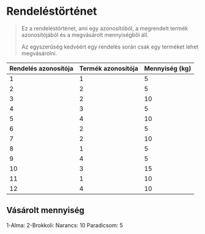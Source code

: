 # Rendeléstörténet

> Ez a rendeléstörténet, ami egy azonosítóból, a megrendelt termék azonosítójából és a megvásárolt mennyiségből áll.
>
> Az egyszerűség kedvéért egy rendelés során csak egy terméket lehet megvásárolni.

| Rendelés azonosítója | Termék azonosítója | Mennyiség (kg) |
| -------------------- | ------------------ | -------------- |
| 1                    | 1                  | 5              |
| 2                    | 2                  | 5              |
| 3                    | 2                  | 10             |
| 4                    | 3                  | 5              |
| 5                    | 4                  | 10             |
| 6                    | 2                  | 5              |
| 7                    | 2                  | 10             |
| 8                    | 1                  | 5              |
| 9                    | 4                  | 5              |
| 10                   | 3                  | 15             |
| 11                   | 1                  | 10             |
| 12                   | 4                  | 10             |

## Vásárolt mennyiség

1-Alma:
2-Brokkoli:
Narancs: 10
Paradicsom: 5
